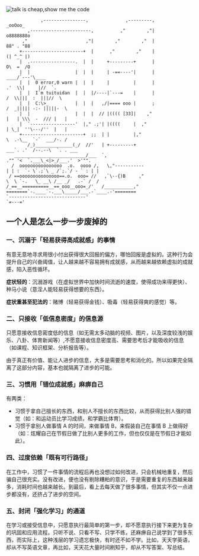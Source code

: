 <img src="https://camo.githubusercontent.com/df39e892e78e8d086024aa2bf244d8fec8fb7da9/68747470733a2f2f692e6c6f6c692e6e65742f323032302f30372f33312f4f4c6d77486f536b37516276525a492e6a7067" alt="talk is cheap,show me the code" />

```
             ,----------------,              ,---------,                             _ooOoo_                               
        ,-----------------------,          ,"        ,"|                            o8888888o                              
      ,"                      ,"|        ,"        ,"  |                            88" . "88                              
     +-----------------------+  |      ,"        ,"    |                            (| ^_^ |)                              
     |  .-----------------.  |  |     +---------+      |                            O\  =  /O                              
     |  |                 |  |  |     | -==----'|      |                         ____/`---'\____                           
     |  |  0 error,0 warn |  |  |     |         |      |                       .'  \\|     |//  `.                         
     |  |  I`m tuituidan  |  |  |/----|`---=    |      |                      /  \\|||  :  |||//  \                        
     |  |  C:\>_          |  |  |   ,/|==== ooo |      ;                     /  _||||| -:- |||||-  \                       
     |  |                 |  |  |  // |(((( [33]|    ,"                      |   | \\\  -  /// |   |                       
     |  `-----------------'  |," .;'| |((((     |  ,"                        | \_|  ''\---/''  |   |                       
     +-----------------------+  ;;  | |         |,"                          \  .-\__  `-`  ___/-. /                       
        /_)______________(_/  //'   | +---------+                          ___`. .'  /--.--\  `. . ___                     
   ___________________________/___  `,                                   ."" '<  `.___\_<|>_/___.'  >'"".                  
  /  oooooooooooooooo  .o.  oooo /,   \,"-----------                   | | :  `- \`.;`\ _ /`;.`/ - ` : | |                 
 / ==ooooooooooooooo==.o.  ooo= //   ,`\--{)B     ,"                   \  \ `-.   \_ __\ /__ _/   .-` /  /                 
/_==__==========__==_ooo__ooo=_/'   /___________,"               ========`-.____`-.___\_____/___.-`____.-'========         
`-----------------------------'                                                       `=---='                              
```

## 一个人是怎么一步一步废掉的

### 一、沉溺于「轻易获得高成就感」的事情

​         有意无意地寻求用很小付出获得很大回报的偏方，哪怕回报是虚拟的。这种行为会提升自己的兴奋阈值，让人越来越不容易拥有成就感，从而越来越依赖虚拟的成就感，陷入恶性循环。

**症状轻的**：沉溺游戏（在虚拟世界中加快时间流逝的速度，使得成功来得更快）、种马小说（意淫人能轻易获得想要的东西）。

**症状重甚至犯法的**：赌博（轻易获得金钱）、吸毒（轻易获得爽的感觉）等。

### 二、只接收「低信息密度」的信息源

​        只愿意接收信息密度低的信息（如无需太多动脑的视频、图片，以及深度较浅的娱乐、八卦、体育新闻等）,不愿意接收信息密度高、需要思考后才能吸收的信息（如课程、知识框架、分析报告等）。

​        由于真正有价值、能让人进步的信息，大多是需要思考和消化的。所以如果完全隔离了这部分内容，基本也就隔离了进步的可能。

### 三、习惯用「错位成就感」麻痹自己

有两类：

- 习惯于拿自己擅长的东西，和别人不擅长的东西比较，从而获得比别人强的错觉（如：和运动员比学习成绩，和学霸比体育）。
- 习惯于拿别人做事情 A 的时间，来做事情 B，来假装自己在事情 B 上做得好（如：炫耀自己在节假日做了比别人更多的工作，但也仅仅是在节假日才能如此）。

### 四、过度依赖「既有可行路径」

​        在工作中，习惯了一件事情的流程后再也没想过如何改进，只会机械地重复，然后骗自己很充实。没有改进，便也没有剔除糟粕的意识，于是需要重复的东西越来越多，消耗时间也越来越长。到最后，看上去每天做了很多事情，但其实不仅一点进步都没有，还挤占了进步的空间。

### 五、封闭「强化学习」的通道

​        在学习或接受信息中，只愿意执行最简单的第一步，却不愿意执行接下来更为复杂的巩固和应用流程。只听不说、只看不写、只学不练，还麻痹自己说学到了很多东西，而实际上，这种浅层的学习遗忘极快，有时还不如不学。比如，天天学英语，却从不写英语文章，再比如，天天花大量时间刷知乎，却从不写答案、写总结。
